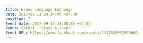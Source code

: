 ```yaml
---
title: Hanoi Language Exchange
date: 2017-09-11 09:14:00 +07:00
position: 7
Event date: 2017-09-19 21:00:00 +07:00
Venue: Satori - Slack & Savor
Event URL: https://www.facebook.com/events/1147520031995660
---
```


